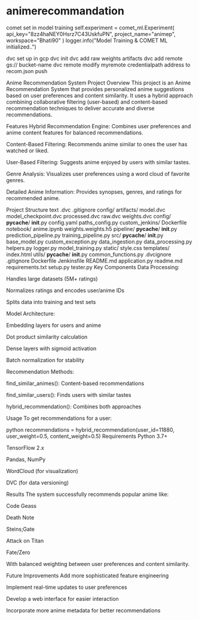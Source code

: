 # animerecommandation
comet set in model training 
  self.experiment = comet_ml.Experiment(
            api_key="8zz4haNEY0Hsrz7C43UskfuPN",
            project_name="animep",
            workspace="Bhati90"
        )
        logger.info("Model Training & COMET ML initialized..")
    


dvc set up in gcp
dvc init
dvc add raw weights artifacts 
dvc add remote gs:// bucket-name
dvc remote modify myremote credentialpath address to recom.json
push

Anime Recommendation System
Project Overview
This project is an Anime Recommendation System that provides personalized anime suggestions based on user preferences and content similarity. It uses a hybrid approach combining collaborative filtering (user-based) and content-based recommendation techniques to deliver accurate and diverse recommendations.

Features
Hybrid Recommendation Engine: Combines user preferences and anime content features for balanced recommendations.

Content-Based Filtering: Recommends anime similar to ones the user has watched or liked.

User-Based Filtering: Suggests anime enjoyed by users with similar tastes.

Genre Analysis: Visualizes user preferences using a word cloud of favorite genres.

Detailed Anime Information: Provides synopses, genres, and ratings for recommended anime.

Project Structure
text
.dvc
.gitignore
config/
artifacts/
model.dvc
model_checkpoint.dvc
processed.dvc
raw.dvc
weights.dvc
config/
__pycache__/
__init__.py
config.yaml
paths_config.py
custom_jenkins/
Dockerfile
notebook/
anime.ipynb
weights.weights.h5
pipeline/
__pycache__/
__init__.py
prediction_pipeline.py
training_pipeline.py
src/
__pycache__/
__init__.py
base_model.py
custom_exception.py
data_ingestion.py
data_processing.py
helpers.py
logger.py
model_training.py
static/
style.css
templates/
index.html
utils/
__pycache__/
__init__.py
common_functions.py
.dvcignore
.gitignore
Dockerfile
Jenkinsfile
README.md
application.py
readme.md
requirements.txt
setup.py
tester.py
Key Components
Data Processing:

Handles large datasets (5M+ ratings)

Normalizes ratings and encodes user/anime IDs

Splits data into training and test sets

Model Architecture:

Embedding layers for users and anime

Dot product similarity calculation

Dense layers with sigmoid activation

Batch normalization for stability

Recommendation Methods:

find_similar_animes(): Content-based recommendations

find_similar_users(): Finds users with similar tastes

hybrid_recommendation(): Combines both approaches

Usage
To get recommendations for a user:

python
recommendations = hybrid_recommendation(user_id=11880, 
                                      user_weight=0.5, 
                                      content_weight=0.5)
Requirements
Python 3.7+

TensorFlow 2.x

Pandas, NumPy

WordCloud (for visualization)

DVC (for data versioning)

Results
The system successfully recommends popular anime like:

Code Geass

Death Note

Steins;Gate

Attack on Titan

Fate/Zero

With balanced weighting between user preferences and content similarity.

Future Improvements
Add more sophisticated feature engineering

Implement real-time updates to user preferences

Develop a web interface for easier interaction

Incorporate more anime metadata for better recommendations
